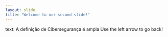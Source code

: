 ```yaml
---
layout: slide
title: "Welcome to our second slide!"
---
```

text: A definição de Cibersegurança é ampla
Use the left arrow to go back!
